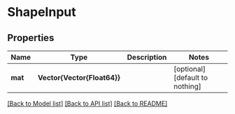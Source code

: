 # ShapeInput


## Properties
Name | Type | Description | Notes
------------ | ------------- | ------------- | -------------
**mat** | **Vector{Vector{Float64}}** |  | [optional] [default to nothing]


[[Back to Model list]](../README.md#models) [[Back to API list]](../README.md#api-endpoints) [[Back to README]](../README.md)


